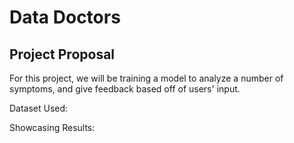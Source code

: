 # Data Doctors

## Project Proposal
For this project, we will be training a model to analyze a number of symptoms, and give feedback based off of users' input.

Dataset Used:

Showcasing Results:

